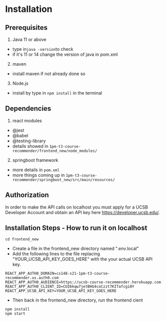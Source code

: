 # Installation
## Prerequisites
1. Java 11 or above
  - type in```java -version```to check 
  - if it's 11 or 14 change the version of java in pom.xml
2. maven
  - install maven if not already done so

3. Node.js 
  - install by type in `npm install` in the terminal

## Dependencies
1. react modules
  - @jest
  - @babel
  - @testing-library
  - details showed in `1pm-t3-course-recommender/frontend_new/node_modules/`

2. springboot framework
  - more details in `pom.xml`
  - more things coming up in `1pm-t3-course-recommender/springboot_new/src/main/resources/`

## Authorization
In order to make the API calls on localhost you must apply for a UCSB Developer Account and obtain an API key here https://developer.ucsb.edu/.


## Installation Steps - How to run it on localhost

```
cd frontend_new
```
* Create a file in the frontend_new directory named ".env.local"
* Add the following lines to the file replacing "YOUR_UCSB_API_KEY_GOES_HERE" with the your actual UCSB API key.

```
REACT_APP_AUTH0_DOMAIN=cs148-s21-1pm-t3-course-recommender.us.auth0.com
REACT_APP_AUTH0_AUDIENCE=https://ucsb-course-recommender.herokuapp.com
REACT_APP_AUTH0_CLIENT_ID=CUI6kqw7jetBHG4coCzzt7KITafcgi0Y
REACT_APP_UCSB_API_KEY=YOUR_UCSB_API_KEY_GOES_HERE
```
* Then back in the frontend_new directory, run the frontend cient
```
npm install
npm start
```
